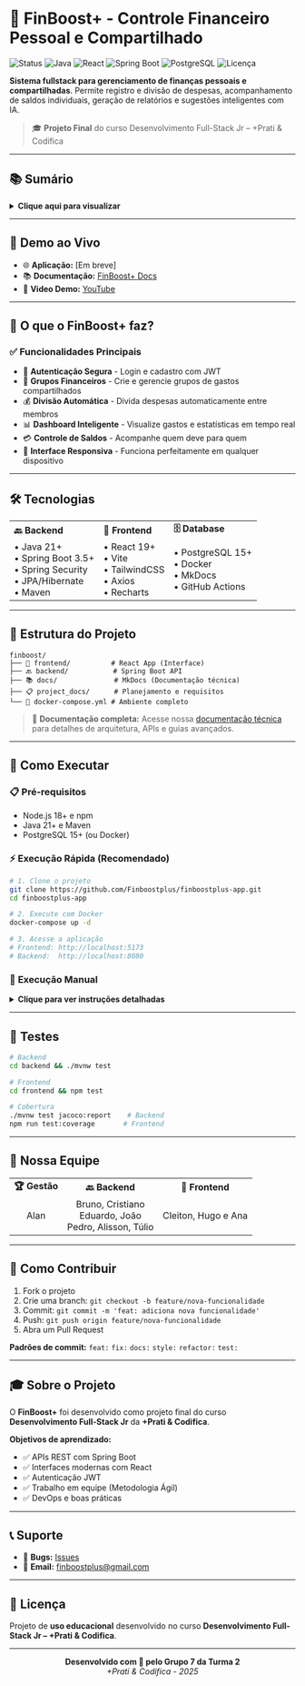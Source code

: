# 💸 FinBoost+ - Controle Financeiro Pessoal e Compartilhado

<div align="left">
  <img src="https://img.shields.io/badge/Status-Em_Desenvolvimento-yellow" alt="Status">
  <img src="https://img.shields.io/badge/Java-21+-orange" alt="Java">
  <img src="https://img.shields.io/badge/React-19+-61dafb" alt="React">
  <img src="https://img.shields.io/badge/Spring_Boot-3.5+-6db33f" alt="Spring Boot">
  <img src="https://img.shields.io/badge/PostgreSQL-15+-336791" alt="PostgreSQL">
  <img src="https://img.shields.io/badge/Licença-Educacional-blue" alt="Licença">
</div>

**Sistema fullstack para gerenciamento de finanças pessoais e compartilhadas**. Permite registro e divisão de despesas, acompanhamento de saldos individuais, geração de relatórios e sugestões inteligentes com IA.

> 🎓 **Projeto Final** do curso Desenvolvimento Full-Stack Jr – +Prati & Codifica

---

## 📚 Sumário

<details>
<summary><strong>Clique aqui para visualizar</strong></summary>
  
- [Demo ao Vivo](#-demo-ao-vivo)
- [Funcionalidades](#-o-que-o-finboost-faz)
- [Tecnologias](#-tecnologias)
- [Estrutura do Projeto](#-estrutura-do-projeto)
- [Como Executar](#-como-executar)
- [Testes](#-testes)
- [Equipe](#-nossa-equipe)
- [Contribuir](#-como-contribuir)
- [Sobre](#-sobre-o-projeto)

</details>

---

## 🚀 **Demo ao Vivo**

<!-- Adicionar quando tiver deploy -->
- 🌐 **Aplicação:** [Em breve]
- 📚 **Documentação:** [FinBoost+ Docs](https://finboostplus.github.io/finboostplus-app/)
- 🎥 **Video Demo:** [YouTube](link-do-video)

---

## 🎯 **O que o FinBoost+ faz?**

### ✅ **Funcionalidades Principais**

- 🔐 **Autenticação Segura** - Login e cadastro com JWT
- 👥 **Grupos Financeiros** - Crie e gerencie grupos de gastos compartilhados
- 💰 **Divisão Automática** - Divida despesas automaticamente entre membros
- 📊 **Dashboard Inteligente** - Visualize gastos e estatísticas em tempo real
- 💳 **Controle de Saldos** - Acompanhe quem deve para quem
- 📱 **Interface Responsiva** - Funciona perfeitamente em qualquer dispositivo

---

## 🛠️ **Tecnologias**

<table>
<tr>
<td><strong>🔙 Backend</strong></td>
<td><strong>🎨 Frontend</strong></td>
<td><strong>🗄️ Database</strong></td>
</tr>
<tr>
<td>
• Java 21+<br/>
• Spring Boot 3.5+<br/>
• Spring Security<br/>
• JPA/Hibernate<br/>
• Maven
</td>
<td>
• React 19+<br/>
• Vite<br/>
• TailwindCSS<br/>
• Axios<br/>
• Recharts
</td>
<td>
• PostgreSQL 15+<br/>
• Docker<br/>
• MkDocs<br/>
• GitHub Actions
</td>
</tr>
</table>

---

## 📁 **Estrutura do Projeto**

```
finboost/
├── 🎨 frontend/          # React App (Interface)
├── 🔙 backend/           # Spring Boot API  
├── 📚 docs/              # MkDocs (Documentação técnica)
├── 📋 project_docs/      # Planejamento e requisitos
└── 🐳 docker-compose.yml # Ambiente completo
```

> 📖 **Documentação completa:** Acesse nossa [documentação técnica](https://finboostplus.github.io/finboostplus-app/) para detalhes de arquitetura, APIs e guias avançados.

---

## 🚀 **Como Executar**

### 📋 **Pré-requisitos**
- Node.js 18+ e npm
- Java 21+ e Maven  
- PostgreSQL 15+ (ou Docker)

### ⚡ **Execução Rápida (Recomendado)**

```bash
# 1. Clone o projeto
git clone https://github.com/Finboostplus/finboostplus-app.git
cd finboostplus-app

# 2. Execute com Docker
docker-compose up -d

# 3. Acesse a aplicação
# Frontend: http://localhost:5173
# Backend:  http://localhost:8080
```

### 🔧 **Execução Manual**

<details>
<summary><strong>Clique para ver instruções detalhadas</strong></summary>

```bash
# Backend
cd backend
./mvnw clean install
./mvnw spring-boot:run

# Frontend (novo terminal)
cd frontend  
npm install
npm run dev
```

**Variáveis de ambiente:**
```bash
# backend/application.yml
spring:
  datasource:
    url: jdbc:postgresql://localhost:5432/finboost
    username: seu_usuario
    password: sua_senha
```

</details>

---

## 🧪 **Testes**

```bash
# Backend
cd backend && ./mvnw test

# Frontend  
cd frontend && npm test

# Cobertura
./mvnw test jacoco:report    # Backend
npm run test:coverage       # Frontend
```

---

## 👥 **Nossa Equipe**

<table>
<tr>
<td align="center"><strong>🏆 Gestão</strong></td>
<td align="center"><strong>🔙 Backend</strong></td>
<td align="center"><strong>🎨 Frontend</strong></td>
</tr>
<tr>
<td align="center">Alan</td>
<td align="center">Bruno, Cristiano<br/>Eduardo, João<br/>Pedro, Alisson, Túlio</td>
<td align="center">Cleiton, Hugo e Ana</td>
</tr>
</table>

---

## 🤝 **Como Contribuir**

1. Fork o projeto
2. Crie uma branch: `git checkout -b feature/nova-funcionalidade`
3. Commit: `git commit -m 'feat: adiciona nova funcionalidade'`
4. Push: `git push origin feature/nova-funcionalidade`
5. Abra um Pull Request

**Padrões de commit:** `feat:` `fix:` `docs:` `style:` `refactor:` `test:`

---

## 🎓 **Sobre o Projeto**

O **FinBoost+** foi desenvolvido como projeto final do curso **Desenvolvimento Full-Stack Jr** da **+Prati & Codifica**. 

**Objetivos de aprendizado:**
- ✅ APIs REST com Spring Boot
- ✅ Interfaces modernas com React  
- ✅ Autenticação JWT
- ✅ Trabalho em equipe (Metodologia Ágil)
- ✅ DevOps e boas práticas

---

## 📞 **Suporte**

- 🐛 **Bugs:** [Issues](https://github.com/Finboostplus/finboostplus-app/issues)
- 📧 **Email:** finboostplus@gmail.com

---

## 📄 **Licença**

Projeto de **uso educacional** desenvolvido no curso **Desenvolvimento Full-Stack Jr – +Prati & Codifica**.

---

<div align="center">
  <strong>Desenvolvido com 💙 pelo Grupo 7 da Turma 2</strong><br/>
  <em>+Prati & Codifica - 2025</em>
</div>
